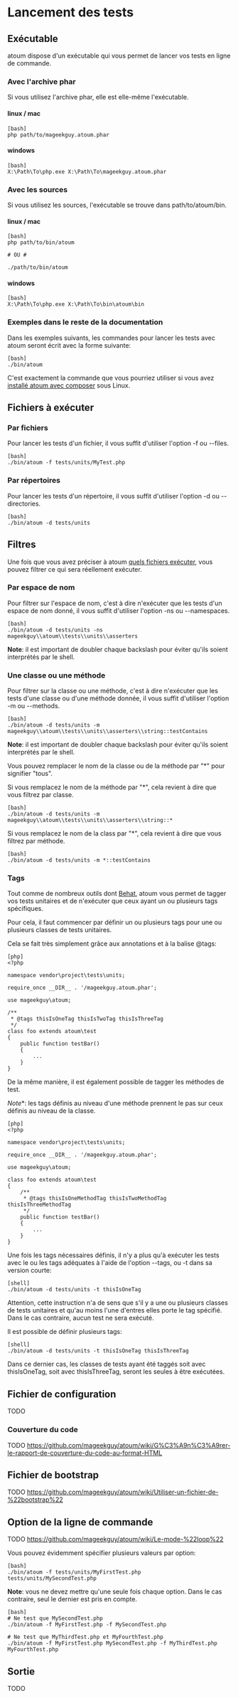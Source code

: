 # Lancement des tests

## Exécutable

atoum dispose d'un exécutable qui vous permet de lancer vos tests en ligne de commande.

### Avec l'archive phar

Si vous utilisez l'archive phar, elle est elle-même l'exécutable.

#### linux / mac

    [bash]
    php path/to/mageekguy.atoum.phar

#### windows

    [bash]
    X:\Path\To\php.exe X:\Path\To\mageekguy.atoum.phar


### Avec les sources

Si vous utilisez les sources, l'exécutable se trouve dans path/to/atoum/bin.

#### linux / mac

    [bash]
    php path/to/bin/atoum

    # OU #

    ./path/to/bin/atoum

#### windows

    [bash]
    X:\Path\To\php.exe X:\Path\To\bin\atoum\bin


### Exemples dans le reste de la documentation

Dans les exemples suivants, les commandes pour lancer les tests avec atoum seront écrit avec la
forme suivante:

    [bash]
    ./bin/atoum

C'est exactement la commande que vous pourriez utiliser si vous avez
[installé atoum avec composer](#composer) sous Linux.



## Fichiers à exécuter

### Par fichiers

Pour lancer les tests d'un fichier, il vous suffit d'utiliser l'option -f ou --files.

    [bash]
    ./bin/atoum -f tests/units/MyTest.php


### Par répertoires

Pour lancer les tests d'un répertoire, il vous suffit d'utiliser l'option -d ou --directories.

    [bash]
    ./bin/atoum -d tests/units


## Filtres

Une fois que vous avez préciser à atoum [quels fichiers exécuter](#fichiers-a-executer), vous pouvez
filtrer ce qui sera réellement exécuter.

### Par espace de nom

Pour filtrer sur l'espace de nom, c'est à dire n'exécuter que les tests d'un espace de nom donné,
il vous suffit d'utiliser l'option -ns ou --namespaces.

    [bash]
    ./bin/atoum -d tests/units -ns mageekguy\\atoum\\tests\\units\\asserters

**Note**: il est important de doubler chaque backslash pour éviter qu'ils soient interprétés par le
shell.

### Une classe ou une méthode

Pour filtrer sur la classe ou une méthode, c'est à dire n'exécuter que les tests d'une classe ou
d'une méthode donnée, il vous suffit d'utiliser l'option -m ou --methods.

    [bash]
    ./bin/atoum -d tests/units -m mageekguy\\atoum\\tests\\units\\asserters\\string::testContains

**Note**: il est important de doubler chaque backslash pour éviter qu'ils soient interprétés par le
shell.

Vous pouvez remplacer le nom de la classe ou de la méthode par "*" pour signifier "tous".

Si vous remplacez le nom de la méthode par "*", cela revient à dire que vous filtrez par classe.

    [bash]
    ./bin/atoum -d tests/units -m mageekguy\\atoum\\tests\\units\\asserters\\string::*

Si vous remplacez le nom de la class par "*", cela revient à dire que vous filtrez par méthode.

    [bash]
    ./bin/atoum -d tests/units -m *::testContains

### Tags

Tout comme de nombreux outils dont [Behat](http://behat.org), atoum vous permet de tagger vos tests
unitaires et de n'exécuter que ceux ayant un ou plusieurs tags spécifiques.

Pour cela, il faut commencer par définir un ou plusieurs tags pour une ou plusieurs classes de tests
unitaires.

Cela se fait très simplement grâce aux annotations et à la balise @tags:

    [php]
    <?php

    namespace vendor\project\tests\units;

    require_once __DIR__ . '/mageekguy.atoum.phar';

    use mageekguy\atoum;

    /**
     * @tags thisIsOneTag thisIsTwoTag thisIsThreeTag
     */
    class foo extends atoum\test
    {
        public function testBar()
        {
            ...
        }
    }

De la même manière, il est également possible de tagger les méthodes de test.

*Note**: les tags définis au niveau d'une méthode prennent le pas sur ceux définis au niveau de la
classe.

    [php]
    <?php

    namespace vendor\project\tests\units;

    require_once __DIR__ . '/mageekguy.atoum.phar';

    use mageekguy\atoum;

    class foo extends atoum\test
    {
        /**
         * @tags thisIsOneMethodTag thisIsTwoMethodTag thisIsThreeMethodTag
         */
        public function testBar()
        {
            ...
        }
    }

Une fois les tags nécessaires définis, il n'y a plus qu'à exécuter les tests avec le ou les tags
adéquates à l'aide de l'option --tags, ou -t dans sa version courte:

    [shell]
    ./bin/atoum -d tests/units -t thisIsOneTag

Attention, cette instruction n'a de sens que s'il y a une ou plusieurs classes de tests unitaires et
qu'au moins l'une d'entres elles porte le tag spécifié. Dans le cas contraire, aucun test ne sera
exécuté.

Il est possible de définir plusieurs tags:

    [shell]
    ./bin/atoum -d tests/units -t thisIsOneTag thisIsThreeTag

Dans ce dernier cas, les classes de tests ayant été taggés soit avec thisIsOneTag, soit avec
thisIsThreeTag, seront les seules à être exécutées.

## Fichier de configuration

TODO

### Couverture du code

TODO https://github.com/mageekguy/atoum/wiki/G%C3%A9n%C3%A9rer-le-rapport-de-couverture-du-code-au-format-HTML

## Fichier de bootstrap

TODO https://github.com/mageekguy/atoum/wiki/Utiliser-un-fichier-de-%22bootstrap%22

## Option de la ligne de commande

TODO https://github.com/mageekguy/atoum/wiki/Le-mode-%22loop%22



Vous pouvez évidemment spécifier plusieurs valeurs par option:

    [bash]
    ./bin/atoum -f tests/units/MyFirstTest.php tests/units/MySecondTest.php


**Note**: vous ne devez mettre qu'une seule fois chaque option.
Dans le cas contraire, seul le dernier est pris en compte.

    [bash]
    # Ne test que MySecondTest.php
    ./bin/atoum -f MyFirstTest.php -f MySecondTest.php

    # Ne test que MyThirdTest.php et MyFourthTest.php
    ./bin/atoum -f MyFirstTest.php MySecondTest.php -f MyThirdTest.php MyFourthTest.php

## Sortie

TODO